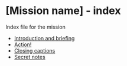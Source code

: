 # [Mission name] - index
Index file for the mission

* [Introduction and briefing](story-mission-{penultimate-segment}-begin)
* [Action!](story-mission-{penultimate-segment}-action)
* [Closing captions](story-mission-{penultimate-segment}-closure)
* [Secret notes](story-mission-{penultimate-segment}-gm)